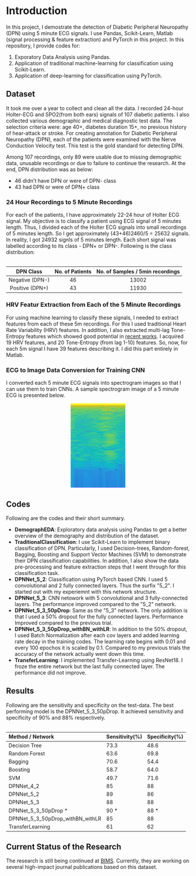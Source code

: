 # Introduction
In this project, I demostrate the detection of Diabetic 
Peripheral Neuropathy (DPN) using 5 minute ECG signals. I use Pandas, Scikit-Learn,
Matlab (signal processing & feature extraction) and PyTorch in this project. 
In this repository, I provide codes for:

1. Exporatory Data Analysis using Pandas.
2. Application of traditional machine-learning for classification using Scikit-Learn.
3. Application of deep-learning for classification using PyTorch.


## Dataset
It took me over a year to collect and clean all the data. 
I recorded 24-hour Holter-ECG and SPO2(from both ears) signals of 107 diabetic patients.
I also collected various demographic and medical diagnostic test data. 
The selection criteria were: age 40+, diabetes duration 15+, no previous 
history of hear-attack or stroke.
For creating annotation for Diabetic Peripheral Neuropathy (DPN), 
each of the patients were examined with the Nerve Conduction Velocity test.
This test is the gold standard for detecting DPN.

Among 107 recordings, only 89 were usable due to missing demographic data, 
unusable recordings or due to failure to continue the research. At the 
end, DPN distribution was as below:

* 46 didn't have DPN or were of DPN- class
* 43 had DPN or were of DPN+ class

### 24 Hour Recordings to 5 Minute Recordings
For each of the patients, I have approximately 22-24 hour of Holter ECG 
signal. My objective is to classify a patient using ECG signal of 5 minutes 
length. Thus, I divided each of the Holter ECG signals into small 
recordings of 5 minutes length. 
So I get approximately (43+46)2460/5 = 25632 signals. In reality, I got 
24932 signls of 5 minutes length. Each short signal was labelled 
according to its class - DPN+ or DPN-. Following is the class distribution:
<br/><br/>

| DPN Class  | No. of Patients | No. of Samples / 5min recordings |
|:---:|:---:|:---:|
| Negative (DPN-) | 46 | 13002 |
| Positive (DPN+) | 43 | 11930 |

### HRV Featur Extraction from Each of the 5 Minute Recordings
For using machine learning to classify these signals, I needed to 
extract features from each of these 5m recordings. For this I used 
traditional Heart Rate Variability (HRV) features. In addition, I also 
extracted multi-lag Tone-Entropy features which showed good potential 
in [recent works](https://link.springer.com/article/10.1007/s11517-012-1022-5). 
I acquired 19 HRV features, and 20 Tone-Entropy (from lag 1-10) features.
So, now, for each 5m signal I have 39 features describing it. I did this
part entirely in Matlab.

### ECG to Image Data Conversion for Training CNN
I converted each 5 minute ECG signals into spectrogram images so that 
I can use them to train CNNs. A sample spectrogram image of a 5 minute ECG 
is presented below.

<p align="center">
  <img width="150" height="230" src="spectrogram_sample.png">
</p>



## Codes
Following are the codes and their short summary.

* **DemographEDA**: Exploratory data analysis using Pandas to get a better overview of
the demography and distribution of the dataset.
* **TraditionalClassification**: I use Scikit-Learn to implement binary classification of
DPN. Particularly, I used Decision-trees, Random-forest, Bagging, Boosting and
Support Vector Machines (SVM) to demonstrate their DPN classification capabilities.
In addition, I also show the data pre-processing and feature extraction steps 
that I went through for this classification task.
* **DPNNet_5_2**: Classification using PyTorch based CNN. I used 5 convolutional and 
2 fully connected layers. Thus the surfix "5_2". I started out with my experiemnt
with this network structure.
* **DPNNet_5_3**: CNN netowork with 5 convolutional and 3 fully-connected layers.
The performance improved compared to the "5_2" network.
* **DPNNet_5_3_50pDrop**: Same as the "5_3" network. The only addition is that
I used a 50% dropout for the fully connected layers. Performance Improved
compared to the previous trial.
* **DPNNet_5_3_50pDrop_withBN_withLR**: In addition to the 50% dropout, I
used Batch Normalization after each cov layers and added learning rate 
decay in the training codes. The learning rate begins with 0.01 and every 
100 epochos it is scaled by 0.1. Compared to my previous trials 
the accuracy of the network actually went down this time.
* **TransferLearning**: I implemented Transfer-Learning using ResNet18. 
I froze the entire network but the last fully connected layer. 
The performance did not improve.



## Results
Following are the sensitivity and specificity on the test-data.
The best performing model is the DPNNet_5_3_50pDrop. It achieved 
sensitivity and specificity of 90% and 88% respectively.
<br/><br/>

| Method / Network | Sensitivity(%) | Specificity(%) |
|:---|:---|:---|
| Decision Tree |  73.3  | 48.6 |
| Random Forest | 63.6 | 69.8 |
| Bagging | 70.6 | 54.4 |
| Boosting | 58.7 | 64.0 |
| SVM | 49.7 | 71.6 |
| DPNNet_4_2 | 85 | 88 |
| DPNNet_5_2 | 89 | 86 |
| DPNNet_5_3 | 88 | 88 |
| DPNNet_5_3_50pDrop * | 90 * | 88 * |
| DPNNet_5_3_50pDrop_withBN_withLR | 85 | 88 |
| TransferLearning | 61 | 62 |


## Current Status of the Research
The research is still being continued at [BIMS](http://bims.uiu.ac.bd/). 
Currently, they are working on several high-impact
journal publications based on this dataset.